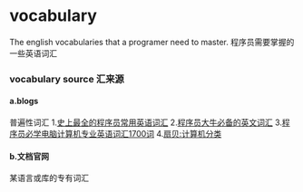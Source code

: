 # vocabulary
The english vocabularies that a programer need to master.
程序员需要掌握的一些英语词汇

### vocabulary source 汇来源
#### a.blogs
  普遍性词汇
  1.[史上最全的程序员常用英语词汇](https://www.jianshu.com/p/9b7d6dfa7b20)
  2.[程序员大牛必备的英文词汇](https://www.jianshu.com/p/5e3a85f4d491)
  3.[程序员必学电脑计算机专业英语词汇1700词](https://www.shanbay.com/wordbook/104791/)
  4.[扇贝:计算机分类](https://www.shanbay.com/wordbook/category/105/)

#### b.文档官网
  某语言或库的专有词汇
